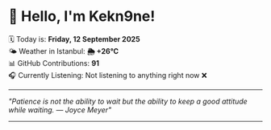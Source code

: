 # 👋 Hello, I'm Kekn9ne!

🗓️ Today is: **Friday, 12 September 2025**  
🌤️ Weather in Istanbul: **🌦   +26°C**  
📊 GitHub Contributions: **91**  
🎧 Currently Listening: Not listening to anything right now ❌

---

_"Patience is not the ability to wait but the ability to keep a good attitude while waiting. — *Joyce Meyer*"_

---
